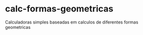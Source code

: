 # calc-formas-geometricas
Calculadoras simples baseadas em calculos de diferentes formas geometricas
